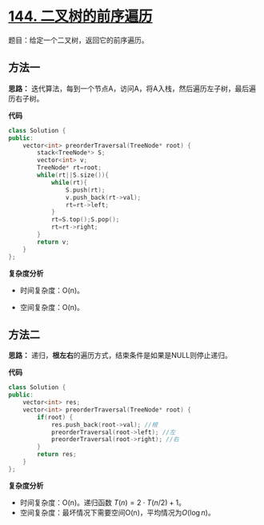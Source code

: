# [144. 二叉树的前序遍历](https://leetcode-cn.com/problems/binary-tree-preorder-traversal/)

题目：给定一个二叉树，返回它的前序遍历。



## 方法一

**思路：** 迭代算法，每到一个节点A，访问A，将A入栈，然后遍历左子树，最后遍历右子树。

**代码**

```C++
class Solution {
public:
    vector<int> preorderTraversal(TreeNode* root) {
        stack<TreeNode*> S;
        vector<int> v;
        TreeNode* rt=root;
        while(rt||S.size()){
            while(rt){
                S.push(rt);
                v.push_back(rt->val);
                rt=rt->left;
            }
            rt=S.top();S.pop();
            rt=rt->right;
        } 
        return v;
    }
};
```

**复杂度分析**

- 时间复杂度：O(n)。

- 空间复杂度：O(n)。



## 方法二

**思路：** 递归，**根左右**的遍历方式，结束条件是如果是NULL则停止递归。

**代码**

```C++
class Solution {
public:
    vector<int> res;
    vector<int> preorderTraversal(TreeNode* root) {
        if(root) {
            res.push_back(root->val); //根
            preorderTraversal(root->left); //左
            preorderTraversal(root->right); //右
        }
        return res;
    }
};
```

**复杂度分析**

* 时间复杂度：O(n)。递归函数 $T(n) = 2 \cdot T(n/2)+1$。
* 空间复杂度：最坏情况下需要空间O(n)，平均情况为$O(\log n)$。

